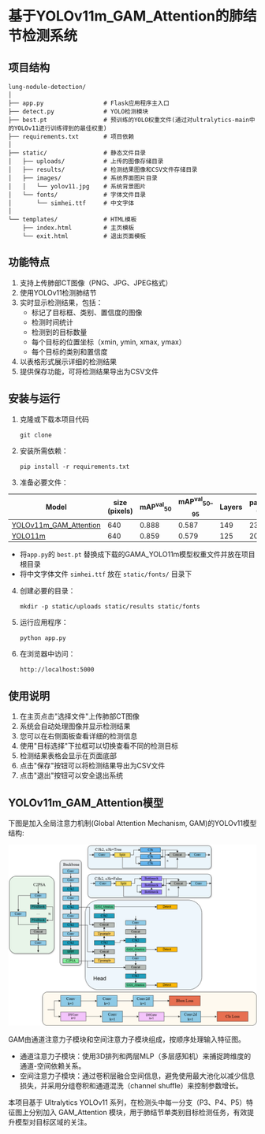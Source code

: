 # 基于YOLOv11m_GAM_Attention的肺结节检测系统

## 项目结构

```
lung-nodule-detection/
│
├── app.py                 # Flask应用程序主入口
├── detect.py              # YOLO检测模块
├── best.pt                # 预训练的YOLO权重文件(通过对ultralytics-main中的YOLOv11进行训练得到的最佳权重)
├── requirements.txt       # 项目依赖
│
├── static/                # 静态文件目录
│   ├── uploads/           # 上传的图像存储目录
│   ├── results/           # 检测结果图像和CSV文件存储目录
│   ├── images/            # 系统界面图片目录
│   │   └── yolov11.jpg    # 系统背景图片
│   └── fonts/             # 字体文件目录
│       └── simhei.ttf     # 中文字体
│
└── templates/             # HTML模板
    ├── index.html         # 主页模板
    └── exit.html          # 退出页面模板
```

## 功能特点

1. 支持上传肺部CT图像（PNG、JPG、JPEG格式）
2. 使用YOLOv11检测肺结节
3. 实时显示检测结果，包括：
   - 标记了目标框、类别、置信度的图像
   - 检测时间统计
   - 检测到的目标数量
   - 每个目标的位置坐标（xmin, ymin, xmax, ymax）
   - 每个目标的类别和置信度
4. 以表格形式展示详细的检测结果
5. 提供保存功能，可将检测结果导出为CSV文件

## 安装与运行

1. 克隆或下载本项目代码
   ```
   git clone 
   ```
2. 安装所需依赖：
   ```
   pip install -r requirements.txt
   ```

3. 准备必要文件：

| Model                       | size (pixels) |  mAP<sup>val</sup><sub>50</sub> | mAP<sup>val</sup><sub>50–95</sub> | Layers | params (M) | FLOPs (B)  |
|-----------------------------|---------------|---|-----------------------------------|--------|---|---|
| [YOLOv11m_GAM_Attention](https://github.com/mapleovo1/YOLOv11-GAM-Attention-Lung-Nodule-Detection-Web/releases/download/v1.0/YOLOv11m_GAM_Attention.pt) | 640           | 0.888  | 0.587                             |   149    | 23.9 |  80.2 |
| [YOLO11m](https://github.com/mapleovo1/YOLOv11-GAM-Attention-Lung-Nodule-Detection-Web/releases/download/v1.0/YOLOv11m.pt)                | 640           |  0.859 | 0.579                             |   125    | 20.0 |  67.6 |

   - 将`app.py`的 `best.pt` 替换成下载的GAMA_YOLO11m模型权重文件并放在项目根目录
   - 将中文字体文件 `simhei.ttf` 放在 `static/fonts/` 目录下

4. 创建必要的目录：
   ```
   mkdir -p static/uploads static/results static/fonts
   ```

5. 运行应用程序：
   ```
   python app.py
   ```

6. 在浏览器中访问：
   ```
   http://localhost:5000
   ```

## 使用说明

1. 在主页点击"选择文件"上传肺部CT图像
2. 系统会自动处理图像并显示检测结果
3. 您可以在右侧面板查看详细的检测信息
4. 使用"目标选择"下拉框可以切换查看不同的检测目标
5. 检测结果表格会显示在页面底部
6. 点击"保存"按钮可以将检测结果导出为CSV文件
7. 点击"退出"按钮可以安全退出系统

## YOLOv11m_GAM_Attention模型

下图是加入全局注意力机制(Global Attention Mechanism, GAM)的YOLOv11模型结构: 

![YOLOv11m_GAM_Attention模型结构图](lung-nodule-detection/images/YOLOv11m_GAM_Attention.png)

GAM由通道注意力子模块和空间注意力子模块组成，按顺序处理输入特征图。
   - 通道注意力子模块：使用3D排列和两层MLP（多层感知机）来捕捉跨维度的通道-空间依赖关系。
   - 空间注意力子模块：通过卷积层融合空间信息，避免使用最大池化以减少信息损失，并采用分组卷积和通道混洗（channel shuffle）来控制参数增长。

本项目基于 Ultralytics YOLOv11 系列，在检测头中每一分支（P3、P4、P5）特征图上分别加入 GAM_Attention 模块，用于肺结节单类别目标检测任务，有效提升模型对目标区域的关注。
